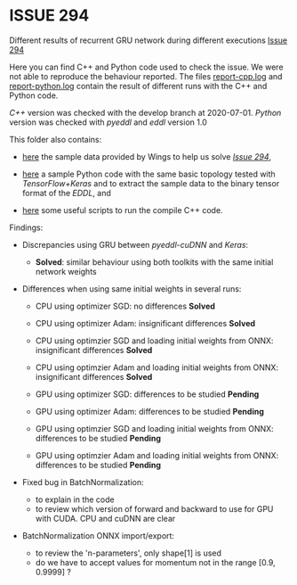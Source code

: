 # ISSUE 294

Different results of recurrent GRU network during different executions [Issue 294](https://github.com/deephealthproject/eddl/issues/294)

Here you can find C++ and Python code used to check the issue.
We were not able to reproduce the behaviour reported.
The files [report-cpp.log](report-cpp.log) and [report-python.log](report-python.log)
contain the result of different runs with the C++ and Python code.

*C++* version was checked with the develop branch at 2020-07-01.
*Python* version was checked with _pyeddl_ and _eddl_ version 1.0


This folder also contains:

- [here](data) the sample data provided by Wings to help us solve [*Issue 294*](https://github.com/deephealthproject/eddl/issues/294),

- [here](python) a sample Python code with the same basic topology tested with _TensorFlow+Keras_ and to extract the sample data to the binary tensor format of the *EDDL*, and 

- [here](scripts) some useful scripts to run the compile C++ code.


Findings:

- Discrepancies using GRU between *pyeddl-cuDNN* and *Keras*:
    - **Solved**: similar behaviour using both toolkits with the same initial network weights

- Differences when using same initial weights in several runs:
    - CPU using optimizer SGD: no differences **Solved**
    - CPU using optimizer Adam: insignificant differences **Solved**
    - CPU using optimzier SGD and loading initial weights from ONNX:  insignificant differences **Solved**
    - CPU using optimzier Adam and loading initial weights from ONNX:  insignificant differences **Solved**

    - GPU using optimizer SGD: differences to be studied **Pending**
    - GPU using optimizer Adam: differences to be studied **Pending**
    - GPU using optimzier SGD and loading initial weights from ONNX:  differences to be studied **Pending**
    - GPU using optimzier Adam and loading initial weights from ONNX:  differences to be studied **Pending**


- Fixed bug in BatchNormalization:
    - to explain in the code
    - to review which version of forward and backward to use for GPU with CUDA. CPU and cuDNN are clear


- BatchNormalization ONNX import/export:
    - to review the 'n-parameters', only shape[1] is used
    - do we have to accept values for momentum not in the range [0.9, 0.9999] ?
